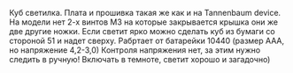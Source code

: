 Куб светилка. Плата и прошивка такая же как и на Tannenbaum device.
На модели нет 2-х винтов М3 на которые закрывается крышка они же две другие ножки.
Если светит ярко можно сделать куб из бумаги со стороной 51 и надет сверху.
Рабртает от батарейки 10440 (размер ААА, но напряжение 4,2-3,0)
Контроля напряжения нет, за этим нужно следить в ручную!
Включать в темноте, светит хорошо и загадочно)
